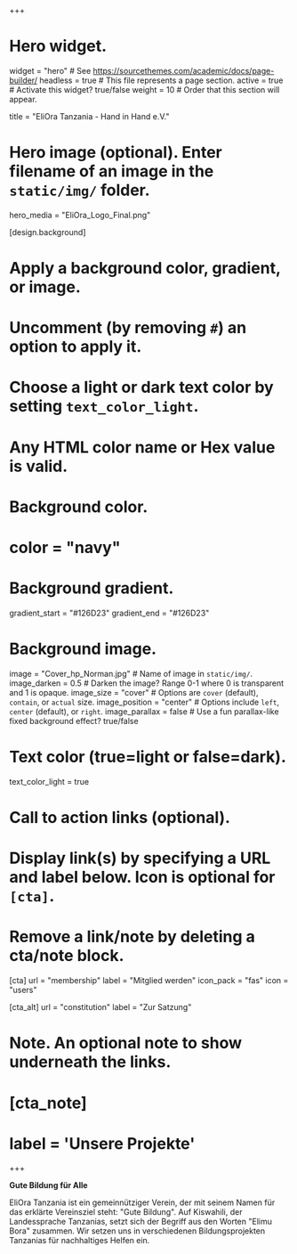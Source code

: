 +++
# Hero widget.
widget = "hero"  # See https://sourcethemes.com/academic/docs/page-builder/
headless = true  # This file represents a page section.
active = true  # Activate this widget? true/false
weight = 10  # Order that this section will appear.

title = "EliOra Tanzania - Hand in Hand e.V."

# Hero image (optional). Enter filename of an image in the `static/img/` folder.
hero_media = "EliOra_Logo_Final.png"

[design.background]
  # Apply a background color, gradient, or image.
  #   Uncomment (by removing `#`) an option to apply it.
  #   Choose a light or dark text color by setting `text_color_light`.
  #   Any HTML color name or Hex value is valid.

  # Background color.
  # color = "navy"
  
  # Background gradient.
  gradient_start = "#126D23"
  gradient_end = "#126D23"
  
  # Background image.
  image = "Cover_hp_Norman.jpg"  # Name of image in `static/img/`.
  image_darken = 0.5 # Darken the image? Range 0-1 where 0 is transparent and 1 is opaque.
  image_size = "cover"  #  Options are `cover` (default), `contain`, or `actual` size.
  image_position = "center"  # Options include `left`, `center` (default), or `right`.
  image_parallax = false  # Use a fun parallax-like fixed background effect? true/false
  
  # Text color (true=light or false=dark).
  text_color_light = true

# Call to action links (optional).
#   Display link(s) by specifying a URL and label below. Icon is optional for `[cta]`.
#   Remove a link/note by deleting a cta/note block.
[cta]
  url = "membership"
  label = "Mitglied werden"
  icon_pack = "fas"
  icon = "users"

[cta_alt]
  url = "constitution"
  label = "Zur Satzung"

# Note. An optional note to show underneath the links.
# [cta_note]
#   label = 'Unsere Projekte'
+++

**Gute Bildung für Alle**

EliOra Tanzania ist ein gemeinnütziger Verein, der mit seinem Namen für das erklärte Vereinsziel steht: "Gute Bildung". Auf Kiswahili, der Landessprache Tanzanias, setzt sich der Begriff aus den Worten "Elimu Bora" zusammen.
Wir setzen uns in verschiedenen Bildungsprojekten Tanzanias für nachhaltiges Helfen ein.